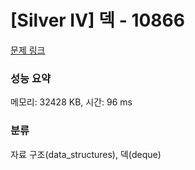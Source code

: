 # [Silver IV] 덱 - 10866 

[문제 링크](https://www.acmicpc.net/problem/10866) 

### 성능 요약

메모리: 32428 KB, 시간: 96 ms

### 분류

자료 구조(data_structures), 덱(deque)

